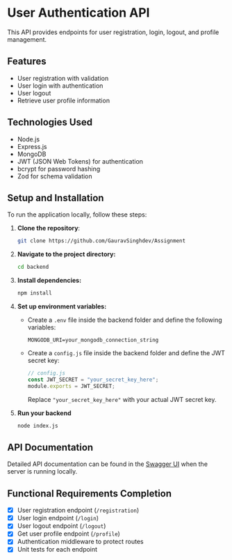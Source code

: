 # User Authentication API

This API provides endpoints for user registration, login, logout, and profile management.

## Features

- User registration with validation
- User login with authentication
- User logout
- Retrieve user profile information

## Technologies Used

- Node.js
- Express.js
- MongoDB
- JWT (JSON Web Tokens) for authentication
- bcrypt for password hashing
- Zod for schema validation


## Setup and Installation
To run the application locally, follow these steps:

1. **Clone the repository**:

   ```bash
   git clone https://github.com/GauravSinghdev/Assignment
2. **Navigate to the project directory:**
	```bash
	cd backend
3. **Install dependencies:**
	```bash
	npm install
4. **Set up environment variables:**

   - Create a `.env` file inside the backend folder and define the following variables:
     ```plaintext
     MONGODB_URI=your_mongodb_connection_string
     ```
   - Create a `config.js` file inside the backend folder and define the JWT secret key:
     ```javascript
     // config.js
     const JWT_SECRET = "your_secret_key_here";
     module.exports = JWT_SECRET;
     ```

		Replace `"your_secret_key_here"` with your actual JWT secret key.
5. **Run your backend**
	```bash
	node index.js
## API Documentation
Detailed API documentation can be found in the [Swagger UI](http://localhost:3000/api-docs) when the server is running locally.

## Functional Requirements Completion
- [x] User registration endpoint (`/registration`)
- [x] User login endpoint (`/login`)
- [x] User logout endpoint (`/logout`)
- [x] Get user profile endpoint (`/profile`)
- [x] Authentication middleware to protect routes
- [x] Unit tests for each endpoint
